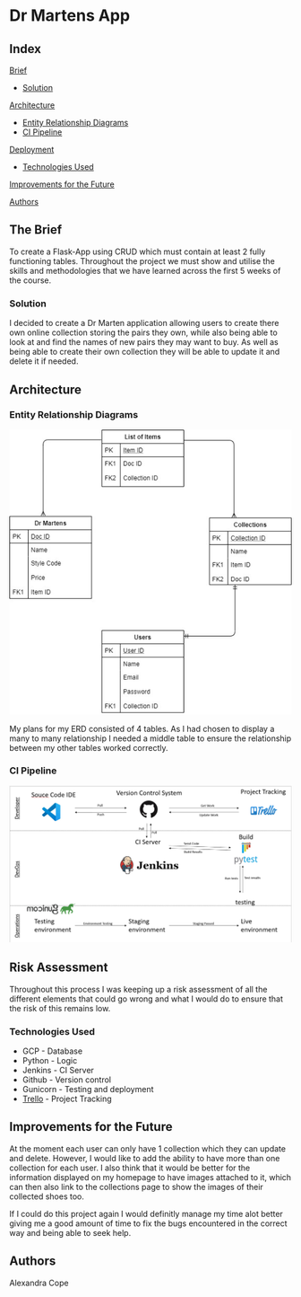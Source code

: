 # Dr Martens App

## Index
[Brief](#brief)
   * [Solution](#solution)
   
[Architecture](#architecture)
   * [Entity Relationship Diagrams](#erd)
   * [CI Pipeline](#CI)

     
[Deployment](#depl)
   * [Technologies Used](#tech)
     

[Improvements for the Future](#improve)

[Authors](#auth)


<a name="brief"></a>
## The Brief

To create a Flask-App using CRUD which must contain at least 2 fully functioning tables. Throughout the project we must show and utilise the skills and methodologies that we have learned across the first 5 weeks of the course. 

<a name="solution"></a>
### Solution

I decided to create a Dr Marten application allowing users to create there own online collection storing the pairs they own, while also being able to look at and find the names of new pairs they may want to buy. As well as being able to create their own collection they will be able to update it and delete it if needed. 

<a name="architecture"></a>
## Architecture
<a name="erd"></a>
### Entity Relationship Diagrams
![ERD](/Documentation/initialERD.jpg)

My plans for my ERD consisted of 4 tables. As I had chosen to display a many to many relationship I needed a middle table to ensure the relationship between my other tables worked correctly.

<a name="mla"></a>
### CI Pipeline
![CI](/Documentation/CIpipeline.jpg)

<a name="testing"></a>
## Risk Assessment

Throughout this process I was keeping up a risk assessment of all the different elements that could go wrong and what I would do to ensure that the risk of this remains low. 

<a name="tech"></a>
### Technologies Used

* GCP - Database
* Python - Logic
* Jenkins - CI Server
* Github - Version control
* Gunicorn - Testing and deployment
* [Trello](https://trello.com/b/j2Wp9Wsz/sofia-project-1) - Project Tracking

<a name="improve"></a>
## Improvements for the Future

At the moment each user can only have 1 collection which they can update and delete. However, I would like to add the ability to have more than one collection for each user. I also think that it would be better for the information displayed on my homepage to have images attached to it, which can then also link to the collections page to show the images of their collected shoes too. 

If I could do this project again I would definitly manage my time alot better giving me a good amount of time to fix the bugs encountered in the correct way and being able to seek help. 

<a name="auth"></a>
## Authors

Alexandra Cope




